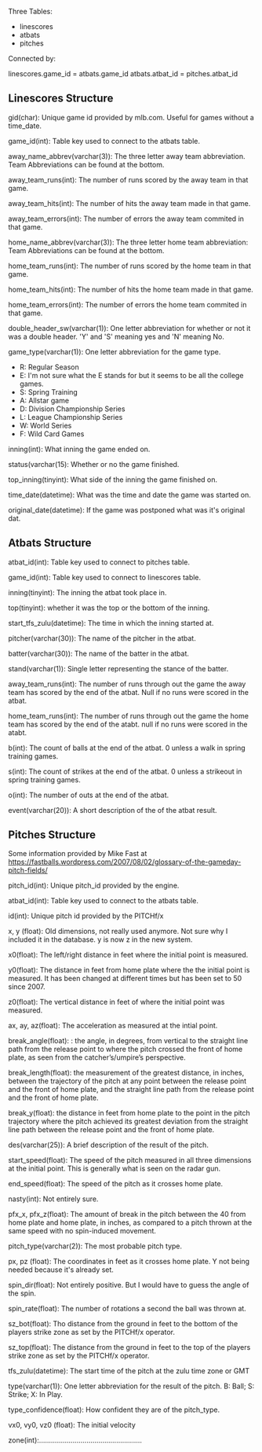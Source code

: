 Three Tables:

* linescores
* atbats
* pitches

Connected by:

linescores.game_id = atbats.game_id
atbats.atbat_id = pitches.atbat_id

Linescores Structure
--------------------

gid(char): Unique game id provided by mlb.com. Useful for games without a time_date.

game_id(int): Table key used to connect to the atbats table.

away_name_abbrev(varchar(3)): The three letter away team abbreviation. Team Abbreviations can be found at the bottom.

away_team_runs(int): The number of runs scored by the away team in that game.

away_team_hits(int): The number of hits the away team made in that game.

away_team_errors(int): The number of errors the away team commited in that game.

home_name_abbrev(varchar(3)): The three letter home team abbreviation: Team Abbreviations can be found at the bottom.

home_team_runs(int): The number of runs scored by the home team in that game.

home_team_hits(int): The number of hits the home team made in that game.

home_team_errors(int): The number of errors the home team commited in that game.

double_header_sw(varchar(1)): One letter abbreviation for whether or not it was a double header. 'Y' and 'S' meaning yes
and 'N' meaning No.

game_type(varchar(1)): One letter abbreviation for the game type.

* R: Regular Season
* E: I'm not sure what the E stands for but it seems to be all the college games.
* S: Spring Training
* A: Allstar game
* D: Division Championship Series
* L: League Championship Series
* W: World Series
* F: Wild Card Games

inning(int): What inning the game ended on.

status(varchar(15): Whether or no the game finished.

top_inning(tinyint): What side of the inning the game finished on.

time_date(datetime): What was the time and date the game was started on.

original_date(datetime): If the game was postponed what was it's original dat.

Atbats Structure
----------------

atbat_id(int): Table key used to connect to pitches table.

game_id(int): Table key used to connect to linescores table.

inning(tinyint): The inning the atbat took place in.

top(tinyint): whether it was the top or the bottom of the inning.

start_tfs_zulu(datetime): The time in which the inning started at.

pitcher(varchar(30)): The name of the pitcher in the atbat.

batter(varchar(30)): The name of the batter in the atbat.

stand(varchar(1)): Single letter representing the stance of the batter.

away_team_runs(int): The number of runs through out the game the away team has scored by the end of the atbat.
Null if no runs were scored in the atbat.

home_team_runs(int): The number of runs through out the game the home team has scored by the end of the atabt.
null if no runs were scored in the atabt.

b(int): The count of balls at the end of the atbat. 0 unless a walk in spring training games.

s(int): The count of strikes at the end of the atbat. 0 unless a strikeout in spring training games.

o(int): The number of outs at the end of the atbat.

event(varchar(20)): A short description of the of the atbat result.

Pitches Structure
-----------------

Some information provided by Mike Fast at https://fastballs.wordpress.com/2007/08/02/glossary-of-the-gameday-pitch-fields/

pitch_id(int): Unique pitch_id provided by the engine.

atbat_id(int): Table key used to connect to the atbats table.

id(int): Unique pitch id provided by the PITCHf/x

x, y (float): Old dimensions, not really used anymore. Not sure why I included it in the database. y is now z in the new
system.

x0(float): The left/right distance in feet where the initial point is measured.

y0(float): The distance in feet from home plate where the the initial point is measured. It has been changed at
different times but has been set to 50 since 2007.

z0(float): The vertical distance in feet of where the initial point was measured.

ax, ay, az(float): The acceleration as measured at the intial point.

break_angle(float): : the angle, in degrees, from vertical to the
straight line path from the release point to where the pitch crossed
the front of home plate, as seen from the catcher’s/umpire’s perspective.

break_length(float):  the measurement of the greatest distance, in inches,
between the trajectory of the pitch at any point between the release point
and the front of home plate, and the straight line path from the release
point and the front of home plate.

break_y(float):  the distance in feet from home plate to the point in
the pitch trajectory where the pitch achieved its greatest deviation
from the straight line path between the release point and the front of
home plate.

des(varchar(25)): A brief description of the result of the pitch.

start_speed(float): The speed of the pitch measured in all three dimensions at the initial point. This is generally what
is seen on the radar gun.

end_speed(float): The speed of the pitch as it crosses home plate.

nasty(int): Not entirely sure.

pfx_x, pfx_z(float): The amount of break in the pitch between the 40 from home plate and home plate, in inches, as
compared to a pitch thrown at the same speed with no spin-induced movement.

pitch_type(varchar(2)): The most probable pitch type.

px, pz (float): The coordinates in feet as it crosses home plate. Y not being needed because it's already set.

spin_dir(float): Not entirely positive. But I would have to guess the angle of the spin.

spin_rate(float): The number of rotations a second the ball was thrown at.

sz_bot(float): Tho distance from the ground in feet to the bottom of the players strike zone as set by the PITCHf/x operator.

sz_top(float): The distance from the ground in feet to the top of the players strike zone as set by the PITCHf/x operator.

tfs_zulu(datetime): The start time of the pitch at the zulu time zone or GMT

type(varchar(1)): One letter abbreviation for the result of the pitch. B: Ball; S: Strike; X: In Play.

type_confidence(float): How confident they are of the pitch_type.

vx0, vy0, vz0 (float): The initial velocity

zone(int):....................................................


